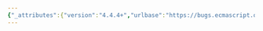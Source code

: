 ```yaml
---
{"_attributes":{"version":"4.4.4+","urlbase":"https://bugs.ecmascript.org/","maintainer":"dherman@mozilla.com"},"bug":{"bug_id":3862,"creation_ts":"2015-02-13 08:22:00 -0800","short_desc":"7.2.5: comma for dot","delta_ts":"2015-02-19 19:11:00 -0800","product":"Draft for 6th Edition","component":"editorial issue","version":"Rev 33: February 12, 2015 Draft","rep_platform":"All","op_sys":"All","bug_status":"RESOLVED","resolution":"FIXED","priority":"Normal","bug_severity":"minor","everconfirmed":true,"reporter":{"uid":"jmdyck","name":"Michael Dyck"},"assigned_to":{"uid":"allen","name":"Allen Wirfs-Brock"},"long_desc":[{"commentid":12523,"comment_count":0,"who":{"uid":"jmdyck","name":"Michael Dyck"},"bug_when":"2015-02-13 08:22:20 -0800","thetext":"In 7.2.5 \"IsExtensible (O)\",\nstep 2 says:\n    Return O,[[IsExtensible]]().\n\nChange the comma to a dot."},{"commentid":12541,"comment_count":1,"who":{"uid":"allen","name":"Allen Wirfs-Brock"},"bug_when":"2015-02-13 09:22:22 -0800","thetext":"fixed in rev34 editor's draft"},{"commentid":13084,"comment_count":2,"who":{"uid":"allen","name":"Allen Wirfs-Brock"},"bug_when":"2015-02-19 19:11:00 -0800","thetext":"fixed in rev34"}]}}
---
```

